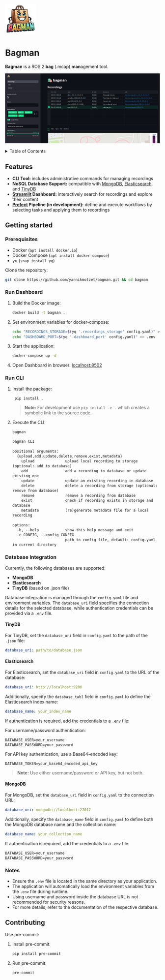 <p align="left">
    <img src="resources/bagman_logo.png" alt="Bagman logo" width="100"/>
</p>

# Bagman

**Bagman** is a ROS 2 **bag** (.mcap) **man**agement tool.

<p align="center">
    <img src="resources/bagman_screenshot.png" alt="Bagman screenshot" width="800"/>
</p>

<details>
    <summary>Table of Contents</summary>

- [Features](#features)
- [Getting started](#getting-started)
  - [Prerequisites](#prerequisites)
  - [Run Dashboard](#run-dashboard)
  - [Run CLI](#run-cli)
  - [Database Integration](#database-integration)
- [Contributing](#contributing)

</details>


## Features

- **CLI Tool:** includes administrative commands for managing recordings
- **NoSQL Database Support:** compatible with [MongoDB](https://github.com/mongodb/mongo), [Elasticsearch](https://github.com/elastic/elasticsearch), and [TinyDB](https://github.com/msiemens/tinydb)
- **[Streamlit](https://github.com/streamlit/streamlit) Dashboard:** interactively search for recordings and explore their content
- **[Prefect](https://github.com/PrefectHQ/prefect) Pipeline (in development):** define and execute workflows by selecting tasks and applying them to recordings



## Getting started

### Prerequisites

- Docker (`apt install docker.io`)
- Docker Compose (`apt install docker-compose`)
- yq (`snap install yq`)

Clone the repository:
```sh
git clone https://github.com/yannikmotzet/bagman.git && cd bagman
```

### Run Dashboard

1. Build the Docker image:
    ```sh
    docker build -t bagman .
    ```

2. Set environment variables for docker-compose:
    ```sh
    echo "RECORDINGS_STORAGE=$(yq '.recordings_storage' config.yaml)" > .env
    echo "DASHBOARD_PORT=$(yq '.dashboard_port' config.yaml)" >> .env
    ```

3. Start the application:
    ```sh
    docker-compose up -d
    ```

4. Open Dashboard in browser: [localhost:8502](http://localhost:8502/)

### Run CLI

1. Install the package:
    ```sh
     pip install .
     ```
     > **Note:** For development use `pip install -e .` which creates a symbolic link to the source code.

2. Execute the CLI:
    ```sh
    bagman
    ```

    ```plaintext
    bagman CLI

    positional arguments:
      {upload,add,update,delete,remove,exist,metadata}
        upload              upload local recording to storage (optional: add to database)
        add                 add a recording to database or update existing one
        update              update an existing recording in database
        delete              delete a recording from storage (optional: remove from database)
        remove              remove a recording from database
        exist               check if recording exists in storage and database
        metadata            (re)generate metadata file for a local recording

    options:
      -h, --help            show this help message and exit
      -c CONFIG, --config CONFIG
                            path to config file, default: config.yaml in current directory
    ```

### Database Integration

Currently, the following databases are supported:
- **MongoDB**
- **Elasticsearch**
- **TinyDB** (based on .json file)

Database integration is managed through the `config.yaml` file and environment variables. The `database_uri` field specifies the connection details for the selected database, while authentication credentials can be provided via a `.env` file.

#### TinyDB
For TinyDB, set the `database_uri` field in `config.yaml` to the path of the `.json` file:
```yaml
database_uri: path/to/database.json
```

#### Elasticsearch
For Elasticsearch, set the `database_uri` field in `config.yaml` to the URL of the database:
```yaml
database_uri: http://localhost:9200
```

Additionally, specify the `database_tabl` field in `config.yaml` to define the Elasticsearch index name:
```yaml
database_name: your_index_name
```

If authentication is required, add the credentials to a `.env` file:

For username/password authentication:
```env
DATABASE_USER=your_username
DATABASE_PASSWORD=your_password
```

For API key authentication, use a Base64-encoded key:

```env
DATABASE_TOKEN=your_base64_encoded_api_key
```
> **Note:** Use either username/password or API key, but not both.

#### MongoDB
For MongoDB, set the `database_uri` field in `config.yaml` to the connection URL:
```yaml
database_uri: mongodb://localhost:27017
```

Additionally, specify the `database_name` field in `config.yaml` to define both the MongoDB database name and the collection name:
```yaml
database_name: your_collection_name
```

If authentication is required, add the credentials to a `.env` file:
```env
DATABASE_USER=your_username
DATABASE_PASSWORD=your_password
```

### Notes
- Ensure the `.env` file is located in the same directory as your application.
- The application will automatically load the environment variables from the `.env` file during runtime.
- Using username and password inside the database URL is not recommended for security reasons.
- For more details, refer to the documentation of the respective database.


## Contributing

Use pre-commit:

1. Install pre-commit:
    ```sh
    pip install pre-commit
    ```

2. Run pre-commit:
    ```sh
    pre-commit
    ```
